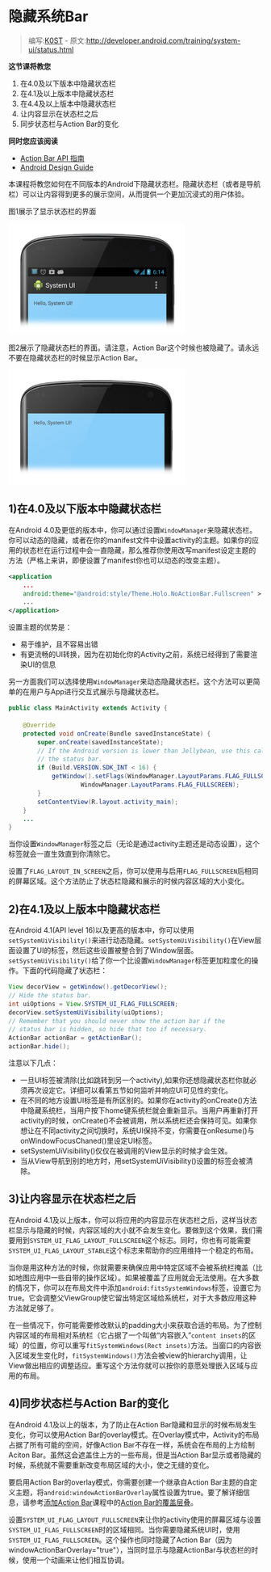 # 隐藏系统Bar

> 编写:[K0ST](https://github.com/K0ST) - 原文:<http://developer.android.com/training/system-ui/status.html>

**这节课将教您**

1. 在4.0及以下版本中隐藏状态栏
2. 在4.1及以上版本中隐藏状态栏
3. 在4.4及以上版本中隐藏状态栏
4. 让内容显示在状态栏之后
5. 同步状态栏与Action Bar的变化

**同时您应该阅读**

* [Action Bar API 指南](http://developer.android.com/guide/topics/ui/actionbar.html)
* [Android Design Guide](http://developer.android.com/design/index.html)

本课程将教您如何在不同版本的Android下隐藏状态栏。隐藏状态栏（或者是导航栏）可以让内容得到更多的展示空间，从而提供一个更加沉浸式的用户体验。

图1展示了显示状态栏的界面

![status_bar_show](status_bar_show.png)

图2展示了隐藏状态栏的界面。请注意，Action Bar这个时候也被隐藏了。请永远不要在隐藏状态栏的时候显示Action Bar。

![status_bar_hide](status_bar_hide.png)


## 1)在4.0及以下版本中隐藏状态栏

在Android 4.0及更低的版本中，你可以通过设置`WindowManager`来隐藏状态栏。你可以动态的隐藏，或者在你的manifest文件中设置activity的主题。如果你的应用的状态栏在运行过程中会一直隐藏，那么推荐你使用改写manifest设定主题的方法（严格上来讲，即便设置了manifest你也可以动态的改变主题）。

```xml
<application
    ...
    android:theme="@android:style/Theme.Holo.NoActionBar.Fullscreen" >
    ...
</application>
```

设置主题的优势是：
* 易于维护，且不容易出错
* 有更流畅的UI转换，因为在初始化你的Activity之前，系统已经得到了需要渲染UI的信息

另一方面我们可以选择使用`WindowManager`来动态隐藏状态栏。这个方法可以更简单的在用户与App进行交互式展示与隐藏状态栏。

```java
public class MainActivity extends Activity {

    @Override
    protected void onCreate(Bundle savedInstanceState) {
        super.onCreate(savedInstanceState);
        // If the Android version is lower than Jellybean, use this call to hide
        // the status bar.
        if (Build.VERSION.SDK_INT < 16) {
            getWindow().setFlags(WindowManager.LayoutParams.FLAG_FULLSCREEN,
                    WindowManager.LayoutParams.FLAG_FULLSCREEN);
        }
        setContentView(R.layout.activity_main);
    }
    ...
}
```
当你设置`WindowManager`标签之后（无论是通过activity主题还是动态设置），这个标签就会一直生效直到你清除它。

设置了`FLAG_LAYOUT_IN_SCREEN`之后，你可以使用与启用`FLAG_FULLSCREEN`后相同的屏幕区域。这个方法防止了状态栏隐藏和展示的时候内容区域的大小变化。

## 2)在4.1及以上版本中隐藏状态栏

在Android 4.1(API level 16)以及更高的版本中，你可以使用`setSystemUiVisibility()`来进行动态隐藏。`setSystemUiVisibility()`在View层面设置了UI的标签，然后这些设置被整合到了Window层面。`setSystemUiVisibility()`给了你一个比设置`WindowManager`标签更加粒度化的操作。下面的代码隐藏了状态栏：

```java
View decorView = getWindow().getDecorView();
// Hide the status bar.
int uiOptions = View.SYSTEM_UI_FLAG_FULLSCREEN;
decorView.setSystemUiVisibility(uiOptions);
// Remember that you should never show the action bar if the
// status bar is hidden, so hide that too if necessary.
ActionBar actionBar = getActionBar();
actionBar.hide();
```

注意以下几点：
* 一旦UI标签被清除(比如跳转到另一个activity),如果你还想隐藏状态栏你就必须再次设定它。详细可以看第五节如何监听并响应UI可见性的变化。
* 在不同的地方设置UI标签是有所区别的。如果你在activity的onCreate()方法中隐藏系统栏，当用户按下home键系统栏就会重新显示。当用户再重新打开activity的时候，onCreate()不会被调用，所以系统栏还会保持可见。如果你想让在不同activity之间切换时，系统UI保持不变，你需要在onResume()与onWindowFocusChaned()里设定UI标签。
* setSystemUiVisibility()仅仅在被调用的View显示的时候才会生效。
* 当从View导航到别的地方时，用setSystemUiVisibility()设置的标签会被清除。


## 3)让内容显示在状态栏之后

在Android 4.1及以上版本，你可以将应用的内容显示在状态栏之后，这样当状态栏显示与隐藏的时候，内容区域的大小就不会发生变化。要做到这个效果，我们需要用到`SYSTEM_UI_FLAG_LAYOUT_FULLSCREEN`这个标志。同时，你也有可能需要`SYSTEM_UI_FLAG_LAYOUT_STABLE`这个标志来帮助你的应用维持一个稳定的布局。

当你是用这种方法的时候，你就需要来确保应用中特定区域不会被系统栏掩盖（比如地图应用中一些自带的操作区域）。如果被覆盖了应用就会无法使用。在大多数的情况下，你可以在布局文件中添加`android:fitsSystemWindows`标签，设置它为true。它会调整父ViewGroup使它留出特定区域给系统栏，对于大多数应用这种方法就足够了。

在一些情况下，你可能需要修改默认的padding大小来获取合适的布局。为了控制内容区域的布局相对系统栏（它占据了一个叫做“内容嵌入”`content insets`的区域）的位置，你可以重写`fitSystemWindows(Rect insets)`方法。当窗口的内容嵌入区域发生变化时，`fitSystemWindows()`方法会被view的hierarchy调用，让View做出相应的调整适应。重写这个方法你就可以按你的意愿处理嵌入区域与应用的布局。

## 4)同步状态栏与Action Bar的变化

在Android 4.1及以上的版本，为了防止在Action Bar隐藏和显示的时候布局发生变化，你可以使用Action Bar的overlay模式。在Overlay模式中，Activity的布局占据了所有可能的空间，好像Action Bar不存在一样，系统会在布局的上方绘制Aciton Bar。虽然这会遮盖住上方的一些布局，但是当Action Bar显示或者隐藏的时候，系统就不需要重新改变布局区域的大小，使之无缝的变化。

要启用Action Bar的overlay模式，你需要创建一个继承自Action Bar主题的自定义主题，将`android:windowActionBarOverlay`属性设置为true。要了解详细信息，请参考[添加Action Bar](basics\actionbar\index.html)课程中的[Action Bar的覆盖层叠](basics\acitonbar\overlaying.html)。

设置`SYSTEM_UI_FLAG_LAYOUT_FULLSCREEN`来让你的activity使用的屏幕区域与设置`SYSTEM_UI_FLAG_FULLSCREEN`时的区域相同。当你需要隐藏系统UI时，使用`SYSTEM_UI_FLAG_FULLSCREEN`。这个操作也同时隐藏了Action Bar（因为 windowActionBarOverlay="true"），当同时显示与隐藏ActionBar与状态栏的时候，使用一个动画来让他们相互协调。
